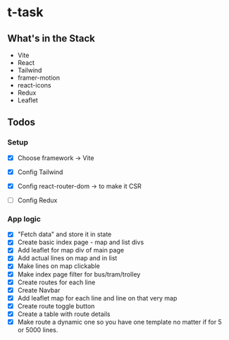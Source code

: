 # t-task

## What's in the Stack

- Vite
- React
- Tailwind
- framer-motion
- react-icons
- Redux
- Leaflet


## Todos

### Setup
- [X] Choose framework -> Vite
- [X] Config Tailwind
- [X] Config react-router-dom -> to make it CSR
- [ ] Config Redux



### App logic
- [X] "Fetch data" and store it in state
- [X] Create basic index page - map and list divs
- [X] Add leaflet for map div of main page
- [X] Add actual lines on map and in list
- [X] Make lines on map clickable
- [X] Make index page filter for bus/tram/trolley
- [X] Create routes for each line
- [X] Create Navbar
- [X] Add leaflet map for each line and line on that very map
- [X] Create route toggle button
- [X] Create a table with route details
- [X] Make route a dynamic one so you have one template no matter if for 5 or 5000 lines.
